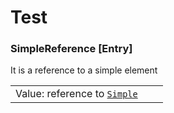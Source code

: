 # Test

### <a name="SimpleReference"></a>SimpleReference [Entry]
It is a reference to a simple element

|  |  |  |
| --- | --- | --- |
| Value:&nbsp;reference to [`Simple`](#Simple) |  |  |
